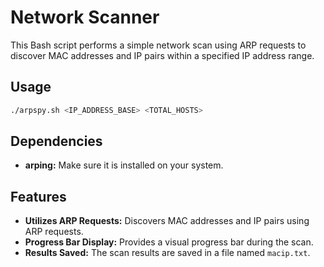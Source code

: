 # Network Scanner

This Bash script performs a simple network scan using ARP requests to discover MAC addresses and IP pairs within a specified IP address range.

## Usage

```bash
./arpspy.sh <IP_ADDRESS_BASE> <TOTAL_HOSTS>
```

## Dependencies

- **arping:** Make sure it is installed on your system.

## Features

- **Utilizes ARP Requests:** Discovers MAC addresses and IP pairs using ARP requests.
- **Progress Bar Display:** Provides a visual progress bar during the scan.
- **Results Saved:** The scan results are saved in a file named `macip.txt`.
